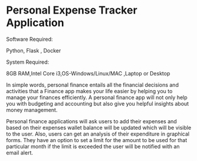 # Personal Expense Tracker Application
                                    
Software Required:
                                        
Python, Flask , Docker
                                    
                                    
System Required:
                                        
8GB RAM,Intel Core i3,OS-Windows/Linux/MAC ,Laptop or Desktop
                                    
In simple words, personal finance entails all the financial decisions and activities that a Finance app makes your life easier by helping you to manage your finances efficiently. A personal finance app will not only help you with budgeting and accounting but also give you helpful insights about money management.

Personal finance applications will ask users to add their expenses and based on their expenses wallet balance will be updated which will be visible to the user.  Also, users can get an analysis of their expenditure in graphical forms. They have an option to set a limit for the amount to be used for that particular month if the limit is exceeded the user will be notified with an email alert.




   
